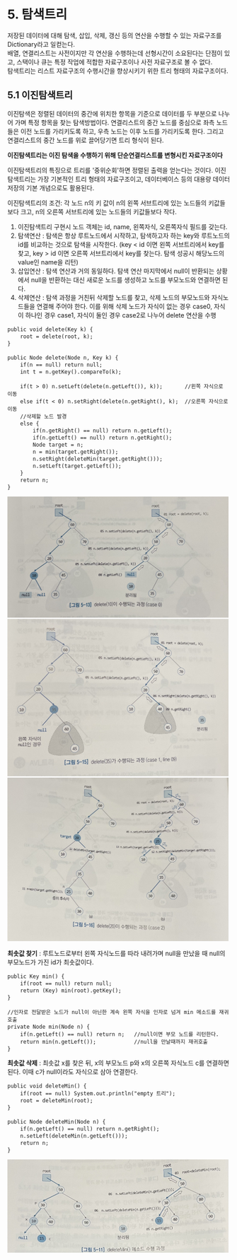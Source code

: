 # 5. 탐색트리
저장된 데이터에 대해 탐색, 삽입, 삭제, 갱신 등의 연산을 수행할 수 있는 자료구조를 Dictionary라고 일컫는다.   
배열, 연결리스트는 사전이지만 각 연산을 수행하는데 선형시간이 소요된다는 단점이 있고, 스택이나 큐는 특정 작업에 적합한 자료구조이나 사전 자료구조로 볼 수 없다.   
탐색트리는 리스트 자료구조의 수행시간을 향상시키기 위한 트리 형태의 자료구조이다.

## 5.1 이진탐색트리
이진탐색은 정렬된 데이터의 중간에 위치한 항목을 기준으로 데이터를 두 부분으로 나누어 가며 특정 항목을 찾는 탐색방법이다. 연결리스트의 중간 노드를 중심으로 좌측 노드들은
이전 노드를 가리키도록 하고, 우측 노드는 이후 노드를 가리키도록 한다. 그리고 연결리스트의 중간 노드를 위로 끌어당기면 트리 형식이 된다.

__이진탐색트리는 이진 탐색을 수행하기 위해 단순연결리스트를 변형시킨 자료구조이다__

이진탐색트리의 특징으로 트리를 '중위순회'하면 정렬된 출력을 얻는다는 것이다. 이진탐색트리는 가장 기본적인 트리 형태의 자료구조이고, 데이터베이스 등의 대용량 데이터 저장의 기본 개념으로도 활용된다.

이진탐색트리의 조건: 각 노드 n의 키 값이 n의 왼쪽 서브트리에 있는 노드들의 키값들보다 크고, n의 오른쪽 서브트리에 있는 노드들의 키값들보다 작다.

1) 이진탐색트리 구현시 노드 객체는 id, name, 왼쪽자식, 오른쪽자식 필드를 갖는다.
2) 탐색연산 : 탐색은 항상 루트노드에서 시작하고, 탐색하고자 하는 key와 루트노드의 id를 비교하는 것으로 탐색을 시작한다. (key < id 이면 왼쪽 서브트리에서 key를 찾고, key > id 이면 오른쪽 서브트리에서 key를 찾는다. 탐색 성공시 해당노드의 value인 name을 리턴)
3) 삽입연산 : 탐색 연산과 거의 동일하다. 탐색 연산 마지막에서 null이 반환되는 상황에서 null을 반환하는 대신 새로운 노드를 생성하고 노드를 부모노드와 연결하면 된다.
4) 삭제연산 : 탐색 과정을 거친뒤 삭제할 노드를 찾고, 삭제 노드의 부모노드와 자식노드들을 연결해 주어야 한다. 이를 위해 삭제 노드가 자식이 없는 경우 case0, 자식이 하나인 경우 case1, 자식이 둘인 경우 case2로 나누어 delete 연산을 수행
```
public void delete(Key k) {
    root = delete(root, k);
}

public Node delete(Node n, Key k) {
    if(n == null) return null;
    int t = n.getKey().compareTo(k);
    
    if(t > 0) n.setLeft(delete(n.getLeft()), k));       //왼쪽 자식으로 이동
    else if(t < 0) n.setRight(delete(n.getRight(), k);  //오른쪽 자식으로 이동
    //삭제할 노드 발경
    else {
        if(n.getRight() == null) return n.getLeft();
        if(n.getLeft() == null) return n.getRight();
        Node target = n;
        n = min(target.getRight());
        n.setRight(deleteMin(target.getRight()));
        n.setLeft(target.getLeft());
    }
    return n;
}
```
<img src="img/case0.jpeg" width="500px">

<img src="img/case1.jpeg" width="500px">

<img src="img/case2.jpeg" width="500px">

__최솟값 찾기__ : 루트노드로부터 왼쪽 자식노드를 따라 내려가며 null을 만났을 때 null의 부모노드가 가진 id가 최솟값이다.
```
public Key min() {
    if(root == null) return null;
    return (Key) min(root).getKey();
}

//인자로 전달받은 노드가 null이 아닌한 계속 왼쪽 자식을 인자로 넘겨 min 메소드를 재귀호출
private Node min(Node n) {
    if(n.getLeft() == null) return n;   //null이면 부모 노드를 리턴한다.
    return min(n.getLeft());            //null을 만날때까지 재귀호출
}
```

__최솟값 삭제__ : 최솟값 x를 찾은 뒤, x의 부모노드 p와 x의 오른쪽 자식노드 c를 연결하면 된다. 이때 c가 null이라도 자식으로 삼아 연결한다.
```
public void deleteMin() {
    if(root == null) System.out.println("empty 트리");
    root = deleteMin(root);
}

public Node deleteMin(Node n) {
    if(n.getLeft() == null) return n.getRight();
    n.setLeft(deleteMin(n.getLeft()));
    return n;
}
```

<img src="img/searchTree_del.jpeg" width="500px">